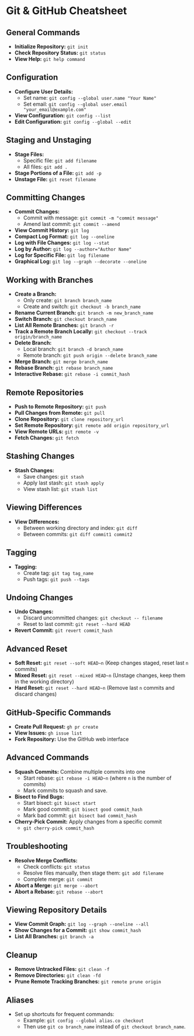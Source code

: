 # Git & GitHub Cheatsheet

## General Commands
- **Initialize Repository:** `git init`
- **Check Repository Status:** `git status`
- **View Help:** `git help command`

## Configuration
- **Configure User Details:**
  - Set name: `git config --global user.name "Your Name"`
  - Set email: `git config --global user.email "your_email@example.com"`
- **View Configuration:** `git config --list`
- **Edit Configuration:** `git config --global --edit`

## Staging and Unstaging
- **Stage Files:**
  - Specific file: `git add filename`
  - All files: `git add .`
- **Stage Portions of a File:** `git add -p`
- **Unstage File:** `git reset filename`

## Committing Changes
- **Commit Changes:**
  - Commit with message: `git commit -m "commit message"`
  - Amend last commit: `git commit --amend`
- **View Commit History:** `git log`
- **Compact Log Format:** `git log --oneline`
- **Log with File Changes:** `git log --stat`
- **Log by Author:** `git log --author="Author Name"`
- **Log for Specific File:** `git log filename`
- **Graphical Log:** `git log --graph --decorate --oneline`

## Working with Branches
- **Create a Branch:**
  - Only create: `git branch branch_name`
  - Create and switch: `git checkout -b branch_name`
- **Rename Current Branch:** `git branch -m new_branch_name`
- **Switch Branch:** `git checkout branch_name`
- **List All Remote Branches:** `git branch -r`
- **Track a Remote Branch Locally:** `git checkout --track origin/branch_name`
- **Delete Branch:**
  - Local branch: `git branch -d branch_name`
  - Remote branch: `git push origin --delete branch_name`
- **Merge Branch:** `git merge branch_name`
- **Rebase Branch:** `git rebase branch_name`
- **Interactive Rebase:** `git rebase -i commit_hash`

## Remote Repositories
- **Push to Remote Repository:** `git push`
- **Pull Changes from Remote:** `git pull`
- **Clone Repository:** `git clone repository_url`
- **Set Remote Repository:** `git remote add origin repository_url`
- **View Remote URLs:** `git remote -v`
- **Fetch Changes:** `git fetch`

## Stashing Changes
- **Stash Changes:**
  - Save changes: `git stash`
  - Apply last stash: `git stash apply`
  - View stash list: `git stash list`

## Viewing Differences
- **View Differences:**
  - Between working directory and index: `git diff`
  - Between commits: `git diff commit1 commit2`

## Tagging
- **Tagging:**
  - Create tag: `git tag tag_name`
  - Push tags: `git push --tags`

## Undoing Changes
- **Undo Changes:**
  - Discard uncommitted changes: `git checkout -- filename`
  - Reset to last commit: `git reset --hard HEAD`
- **Revert Commit:** `git revert commit_hash`

## Advanced Reset
- **Soft Reset:** `git reset --soft HEAD~n` (Keep changes staged, reset last `n` commits)
- **Mixed Reset:** `git reset --mixed HEAD~n` (Unstage changes, keep them in the working directory)
- **Hard Reset:** `git reset --hard HEAD~n` (Remove last `n` commits and discard changes)

## GitHub-Specific Commands
- **Create Pull Request:** `gh pr create`
- **View Issues:** `gh issue list`
- **Fork Repository:** Use the GitHub web interface

## Advanced Commands
- **Squash Commits:** Combine multiple commits into one
  - Start rebase: `git rebase -i HEAD~n` (where `n` is the number of commits)
  - Mark commits to squash and save.
- **Bisect to Find Bugs:**
  - Start bisect: `git bisect start`
  - Mark good commit: `git bisect good commit_hash`
  - Mark bad commit: `git bisect bad commit_hash`
- **Cherry-Pick Commit:** Apply changes from a specific commit
  - `git cherry-pick commit_hash`

## Troubleshooting
- **Resolve Merge Conflicts:**
  - Check conflicts: `git status`
  - Resolve files manually, then stage them: `git add filename`
  - Complete merge: `git commit`
- **Abort a Merge:** `git merge --abort`
- **Abort a Rebase:** `git rebase --abort`

## Viewing Repository Details
- **View Commit Graph:** `git log --graph --oneline --all`
- **Show Changes for a Commit:** `git show commit_hash`
- **List All Branches:** `git branch -a`

## Cleanup
- **Remove Untracked Files:** `git clean -f`
- **Remove Directories:** `git clean -fd`
- **Prune Remote Tracking Branches:** `git remote prune origin`

## Aliases
- Set up shortcuts for frequent commands:
  - Example: `git config --global alias.co checkout`  
  - Then use `git co branch_name` instead of `git checkout branch_name`.


